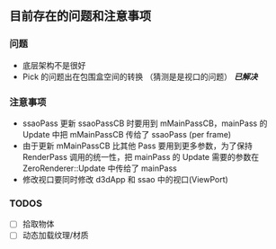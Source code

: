 ## 目前存在的问题和注意事项

### 问题

* 底层架构不是很好
* Pick 的问题出在包围盒空间的转换 （猜测是是视口的问题） ***已解决***

### 注意事项

* ssaoPass 更新 ssaoPassCB 时要用到 mMainPassCB，mainPass 的 Update 中把 mMainPassCB 传给了 ssaoPass (per frame)
* 由于更新 mMainPassCB 比其他 Pass 要用到更多参数，为了保持 RenderPass 调用的统一性，把 mainPass 的 Update 
需要的参数在 ZeroRenderer::Update 中传给了 mainPass
* 修改视口要同时修改 d3dApp 和 ssao 中的视口(ViewPort)

### TODOS

- [ ] 拾取物体
- [ ] 动态加载纹理/材质
